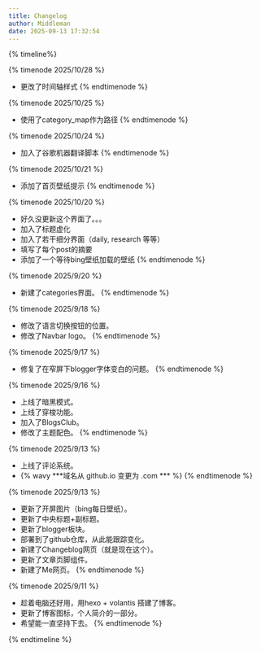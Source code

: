 ```yaml
---
title: Changelog
author: Middleman
date: 2025-09-13 17:32:54
---
```


{% timeline%}

{% timenode 2025/10/28 %}
  - 更改了时间轴样式
{% endtimenode %}

{% timenode 2025/10/25 %}
  - 使用了category_map作为路径
{% endtimenode %}

{% timenode 2025/10/24 %}
  -  加入了谷歌机器翻译脚本
{% endtimenode %}

{% timenode 2025/10/21 %}
  - 添加了首页壁纸提示
{% endtimenode %}

{% timenode 2025/10/20 %}
  - 好久没更新这个界面了。。。
  - 加入了标题虚化
  - 加入了若干细分界面（daily, research 等等）
  - 填写了每个post的摘要
  - 添加了一个等待bing壁纸加载的壁纸
{% endtimenode %}

{% timenode 2025/9/20 %}
  - 新建了categories界面。
{% endtimenode %}

{% timenode 2025/9/18 %}
  - 修改了语言切换按钮的位置。
  - 修改了Navbar logo。
{% endtimenode %}

{% timenode 2025/9/17 %}
  - 修复了在窄屏下blogger字体变白的问题。
{% endtimenode %}

{% timenode 2025/9/16 %}
  - 上线了暗黑模式。
  - 上线了穿梭功能。
  - 加入了BlogsClub。
  - 修改了主题配色。
{% endtimenode %}

{% timenode 2025/9/13 %}
  - 上线了评论系统。
  - {% wavy ***域名从 github.io 变更为 .com *** %}
{% endtimenode %}

{% timenode 2025/9/13 %}
  - 更新了开屏图片（bing每日壁纸）。
  - 更新了中央标题+副标题。
  - 更新了blogger板块。
  - 部署到了github仓库，从此能跟踪变化。
  - 新建了Changeblog网页（就是现在这个）。
  - 更新了文章页脚组件。
  - 新建了Me网页。
{% endtimenode %}

{% timenode 2025/9/11 %}
  - 趁着电脑还好用，用hexo + volantis 搭建了博客。
  - 更新了博客图标，个人简介的一部分。
  - 希望能一直坚持下去。
{% endtimenode %}

{% endtimeline %}

